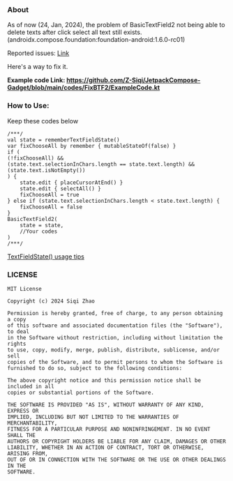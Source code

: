 ### About

As of now (24, Jan, 2024), the problem of BasicTextField2 not being able to delete texts after click select all text still exists. 
(androidx.compose.foundation:foundation-android:1.6.0-rc01)

Reported issues: [Link](https://issuetracker.google.com/issues/319188299)

Here's a way to fix it.

**Example code Link: https://github.com/Z-Siqi/JetpackCompose-Gadget/blob/main/codes/FixBTF2/ExampleCode.kt**

### How to Use:

Keep these codes below

````
/***/
val state = rememberTextFieldState()
var fixChooseAll by remember { mutableStateOf(false) }
if (
(!fixChooseAll) &&
(state.text.selectionInChars.length == state.text.length) &&
(state.text.isNotEmpty())
) {
    state.edit { placeCursorAtEnd() }
    state.edit { selectAll() }
    fixChooseAll = true
} else if (state.text.selectionInChars.length < state.text.length) {
    fixChooseAll = false
}
BasicTextField2(
    state = state,
    //Your codes
)
/***/
````

[TextFieldState() usage tips](https://developer.android.com/reference/kotlin/androidx/compose/foundation/text2/input/TextFieldState)

### LICENSE

````
MIT License

Copyright (c) 2024 Siqi Zhao

Permission is hereby granted, free of charge, to any person obtaining a copy
of this software and associated documentation files (the "Software"), to deal
in the Software without restriction, including without limitation the rights
to use, copy, modify, merge, publish, distribute, sublicense, and/or sell
copies of the Software, and to permit persons to whom the Software is
furnished to do so, subject to the following conditions:

The above copyright notice and this permission notice shall be included in all
copies or substantial portions of the Software.

THE SOFTWARE IS PROVIDED "AS IS", WITHOUT WARRANTY OF ANY KIND, EXPRESS OR
IMPLIED, INCLUDING BUT NOT LIMITED TO THE WARRANTIES OF MERCHANTABILITY,
FITNESS FOR A PARTICULAR PURPOSE AND NONINFRINGEMENT. IN NO EVENT SHALL THE
AUTHORS OR COPYRIGHT HOLDERS BE LIABLE FOR ANY CLAIM, DAMAGES OR OTHER
LIABILITY, WHETHER IN AN ACTION OF CONTRACT, TORT OR OTHERWISE, ARISING FROM,
OUT OF OR IN CONNECTION WITH THE SOFTWARE OR THE USE OR OTHER DEALINGS IN THE
SOFTWARE.
````